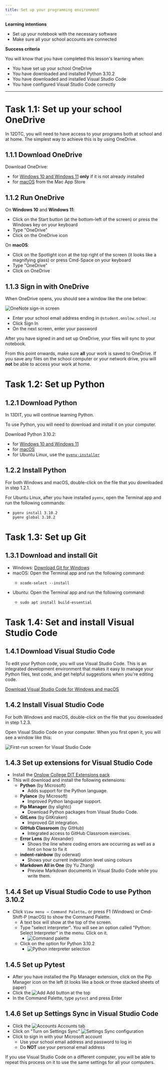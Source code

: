 ```yaml
---
title: Set up your programming environment
---
```


**Learning intentions**

- Set up your notebook with the necessary software
- Make sure all your school accounts are connected

**Success criteria**

You will know that you have completed this lesson's learning when:

- You have set up your school OneDrive
- You have downloaded and installed Python 3.10.2
- You have downloaded and installed Visual Studio Code
- You have configured Visual Studio Code correctly

--------

# Task 1.1: Set up your school OneDrive

In 12DTC, you will need to have access to your programs both at school and at home. The simplest way to achieve this is by using OneDrive.

## 1.1.1 Download OneDrive

Download OneDrive:
- for [Windows 10 and Windows 11](https://www.microsoft.com/en-nz/microsoft-365/onedrive/download) **only** if it is not already installed
- for [macOS](https://apps.apple.com/nz/app/onedrive/id823766827?mt=12) from the Mac App Store

## 1.1.2 Run OneDrive

On **Windows 10** and **Windows 11**:

- Click on the Start button (at the bottom-left of the screen) or press the Windows key on your keyboard
- Type "OneDrive"
- Click on the OneDrive icon

On **macOS**:

- Click on the Spotlight icon at the top right of the screen (it looks like a magnifying glass) or press Cmd-Space on your keyboard
- Type "OneDrive"
- Click on OneDrive

## 1.1.3 Sign in with OneDrive

When OneDrive opens, you should see a window like the one below:

![OneNote sign-in screen](img/onedrive.png)

- Enter your school email address ending in ``@student.onslow.school.nz``
- Click Sign In
- On the next screen, enter your password

After you have signed in and set up OneDrive, your files will sync to your notebook.

From this point onwards, make sure **all** your work is saved to OneDrive. If you save any files on the school computer or your network drive, you will **not** be able to access your work at home.

# Task 1.2: Set up Python

## 1.2.1 Download Python

In 13DIT, you will continue learning Python.

To use Python, you will need to download and install it on your computer.

Download Python 3.10.2:
- for [Windows 10 and Windows 11](https://www.python.org/ftp/python/3.10.2/python-3.10.2-amd64.exe)
- for [macOS](https://www.python.org/ftp/python/3.10.2/python-3.10.2-macos11.pkg)
- for Ubuntu Linux, use the [``pyenv-installer``](https://github.com/pyenv/pyenv-installer)

## 1.2.2 Install Python

For both Windows and macOS, double-click on the file that you downloaded in step 1.2.1.

For Ubuntu Linux, after you have installed ``pyenv``, open the Terminal app and run the following commands:
  - ```
    pyenv install 3.10.2
    pyenv global 3.10.2
    ```

# Task 1.3: Set up Git

## 1.3.1 Download and install Git

- Windows: [Download Git for Windows](https://git-scm.com/download/)
- macOS: Open the Terminal app and run the following command:
  - ```
    xcode-select --install
    ```
- Ubuntu: Open the Terminal app and run the following command:
  - ```
    sudo apt install build-essential
    ```

# Task 1.4: Set and install Visual Studio Code

## 1.4.1 Download Visual Studio Code

To edit your Python code, you will use Visual Studio Code. This is an integrated development environment that makes it easy to manage your Python files, test code, and get helpful suggestions when you're editing code.

[Download Visual Studio Code for Windows and macOS](https://code.visualstudio.com)

## 1.4.2 Install Visual Studio Code

For both Windows and macOS, double-click on the file that you downloaded in step 1.2.3.

Open Visual Studio Code on your computer. When you first open it, you will see a window like this:

![First-run screen for Visual Studio Code](img/vscode01.png)

## 1.4.3 Set up extensions for Visual Studio Code

- Install the [Onslow College DIT Extensions pack](https://marketplace.visualstudio.com/items?itemName=OnslowCollege.onslow-college-dit-extensions)
- This will download and install the following extensions:
  - **Python** (by Microsoft)
    - Adds support for the Python language.
  - **Pylance** (by Microsoft)
    - Improved Python language support.
  - **Pip Manager** (by slightc)
    - Download Python packages from Visual Studio Code.
  - **GitLens** (by GitKraken)
    - Improved Git integration.
  - **GitHub Classroom** (by GitHub)
    - Integrated access to GitHub Classroom exercises.
  - **Error Lens** (by Alexander)
    - Shows the line where coding errors are occurring as well as a hint on how to fix it
  - **indent-rainbow** (by oderwat)
    - Shows your current indentation level using colours
  - **Markdown All in One** (by Yu Zhang)
    - Preview Markdown documents in Visual Studio Code while you write them.

## 1.4.4 Set up Visual Studio Code to use Python 3.10.2

- Click ``View menu → Command Palette…`` or press F1 (Windows) or Cmd-Shift-P (macOS) to show the Command Palette.
  - A text box will show at the top of the screen. 
  - Type "select interpreter". You will see an option called "Python: Select Interpreter" in the menu. Click on it.
    - ![Command palette](img/vscode02.png)
  - Click on the option for Python 3.10.2
    - ![Python interpreter selection](img/vscode03.png)

## 1.4.5 Set up Pytest

- After you have installed the Pip Manager extension, click on the Pip Manager icon on the left (it looks like a book or three stacked sheets of paper)
- Click the ![Add](/img/add.svg) Add button at the top
- In the Command Palette, type ``pytest`` and press Enter

## 1.4.6 Set up Settings Sync in Visual Studio Code

- Click the ![Accounts](/img/account.svg) Accounts tab
- Click on "Turn on Settings Sync"
![Settings Sync configuration](img/vscode04.png)
- Click to sign in with your Microsoft account
  - Use your school email address and password to log in
  - Do **NOT** use your personal email address

If you use Visual Studio Code on a different computer, you will be able to repeat this process on it to use the same settings for all your computers.